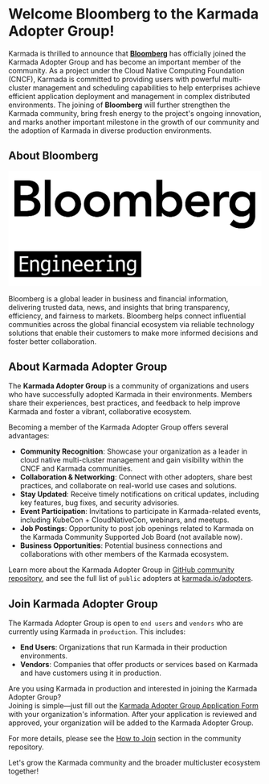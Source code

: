 # Welcome Bloomberg to the Karmada Adopter Group!

Karmada is thrilled to announce that **[Bloomberg](https://www.techatbloomberg.com/opensource/)** has officially joined the Karmada Adopter Group and has become an important member of the community. As a project under the Cloud Native Computing Foundation (CNCF), Karmada is committed to providing users with powerful multi-cluster management and scheduling capabilities to help enterprises achieve efficient application deployment and management in complex distributed environments. The joining of **Bloomberg** will further strengthen the Karmada community, bring fresh energy to the project's ongoing innovation, and marks another important milestone in the growth of our community and the adoption of Karmada in diverse production environments.

## About Bloomberg

![member logo](../../static/img/supporters/bloomberg.png)

Bloomberg is a global leader in business and financial information, delivering trusted data, news, and insights that bring transparency, efficiency, and fairness to markets. Bloomberg helps connect influential communities across the global financial ecosystem via reliable technology solutions that enable their customers to make more informed decisions and foster better collaboration.

## About Karmada Adopter Group

The **Karmada Adopter Group** is a community of organizations and users who have successfully adopted Karmada in their environments. Members share their experiences, best practices, and feedback to help improve Karmada and foster a vibrant, collaborative ecosystem.

Becoming a member of the Karmada Adopter Group offers several advantages:

- **Community Recognition**: Showcase your organization as a leader in cloud native multi-cluster management and gain visibility within the CNCF and Karmada communities.
- **Collaboration & Networking**: Connect with other adopters, share best practices, and collaborate on real-world use cases and solutions.
- **Stay Updated**: Receive timely notifications on critical updates, including key features, bug fixes, and security advisories.
- **Event Participation**: Invitations to participate in Karmada-related events, including KubeCon + CloudNativeCon, webinars, and meetups.
- **Job Postings**: Opportunity to post job openings related to Karmada on the Karmada Community Supported Job Board (not available now).
- **Business Opportunities**: Potential business connections and collaborations with other members of the Karmada ecosystem.

Learn more about the Karmada Adopter Group in [GitHub community repository](https://github.com/karmada-io/community/tree/main/adopter-group), and see the full list of `public` adopters at [karmada.io/adopters](https://karmada.io/adopters).

## Join Karmada Adopter Group

The Karmada Adopter Group is open to `end users` and `vendors` who are currently using Karmada in `production`. This includes:

- **End Users**: Organizations that run Karmada in their production environments.
- **Vendors**: Companies that offer products or services based on Karmada and have customers using it in production.

Are you using Karmada in production and interested in joining the Karmada Adopter Group?  
Joining is simple—just fill out the [Karmada Adopter Group Application Form](https://github.com/karmada-io/karmada/issues/4540) with your organization's information.
After your application is reviewed and approved, your organization will be added to the Karmada Adopter Group.

For more details, please see the [How to Join](https://github.com/karmada-io/community/tree/main/adopter-group#how-to-join) section in the community repository.

Let's grow the Karmada community and the broader multicluster ecosystem together!